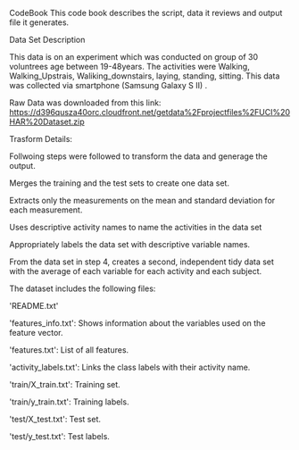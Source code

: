 CodeBook
This code book describes the script, data it reviews and output file it generates.

Data Set Description

This data is on an experiment which was conducted on group of 30 voluntrees age between 19-48years. The activities were Walking, Walking_Upstrais, Waliking_downstairs,  laying, standing, sitting. This data was collected via smartphone (Samsung Galaxy S II)
.



Raw Data was downloaded from this link:
https://d396qusza40orc.cloudfront.net/getdata%2Fprojectfiles%2FUCI%20HAR%20Dataset.zip 

Trasform Details: 

Follwoing steps were followed to transform the data and generage the output.

Merges the training and the test sets to create one data set.

Extracts only the measurements on the mean and standard deviation for each measurement. 

Uses descriptive activity names to name the activities in the data set

Appropriately labels the data set with descriptive variable names. 

From the data set in step 4, creates a second, independent tidy data set with the average of each variable for each activity and each subject.

The dataset includes the following files:

'README.txt'

'features_info.txt': Shows information about the variables used on the feature vector.

'features.txt': List of all features.

'activity_labels.txt': Links the class labels with their activity name.

'train/X_train.txt': Training set.

'train/y_train.txt': Training labels.

'test/X_test.txt': Test set.

'test/y_test.txt': Test labels.
